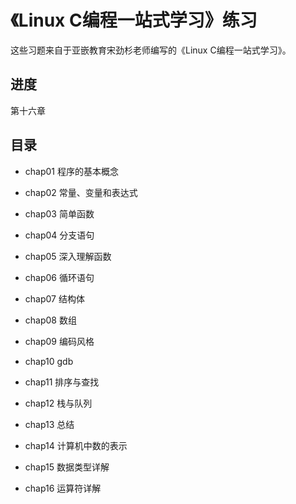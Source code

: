 # 《Linux C编程一站式学习》练习

这些习题来自于亚嵌教育宋劲杉老师编写的《Linux C编程一站式学习》。

## 进度

第十六章

## 目录

- chap01 程序的基本概念

- chap02 常量、变量和表达式

- chap03 简单函数

- chap04 分支语句

- chap05 深入理解函数

- chap06 循环语句

- chap07 结构体

- chap08 数组

- chap09 编码风格

- chap10 gdb

- chap11 排序与查找

- chap12 栈与队列

- chap13 总结

- chap14 计算机中数的表示

- chap15 数据类型详解

- chap16 运算符详解
